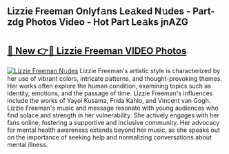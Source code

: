 ## Lizzie Freeman Onlyf𝚊ns Le𝚊ked N𝚞des - Part-zdg Photos Video - Hot Part Le𝚊ks jnAZG

# <h2><a href="http://ab5357.deff.icu/?id=Lizzie+Freeman">🔗 New 👉🔴 Lizzie Freeman VIDEO Photos</a></h2>

[![Lizzie Freeman N𝚞des](https://i.imgur.com/rIISA9y.gif)](http://ab5357.deff.icu/?id=Lizzie+Freeman)
Lizzie Freeman's artistic style is characterized by her use of vibrant colors, intricate patterns, and thought-provoking themes. Her works often explore the human condition, examining topics such as identity, emotions, and the passage of time. Lizzie Freeman's influences include the works of Yayoi Kusama, Frida Kahlo, and Vincent van Gogh. Lizzie Freeman's music and message resonate with young audiences who find solace and strength in her vulnerability. She actively engages with her fans online, fostering a supportive and inclusive community. Her advocacy for mental health awareness extends beyond her music, as she speaks out on the importance of seeking help and normalizing conversations about mental illness.
